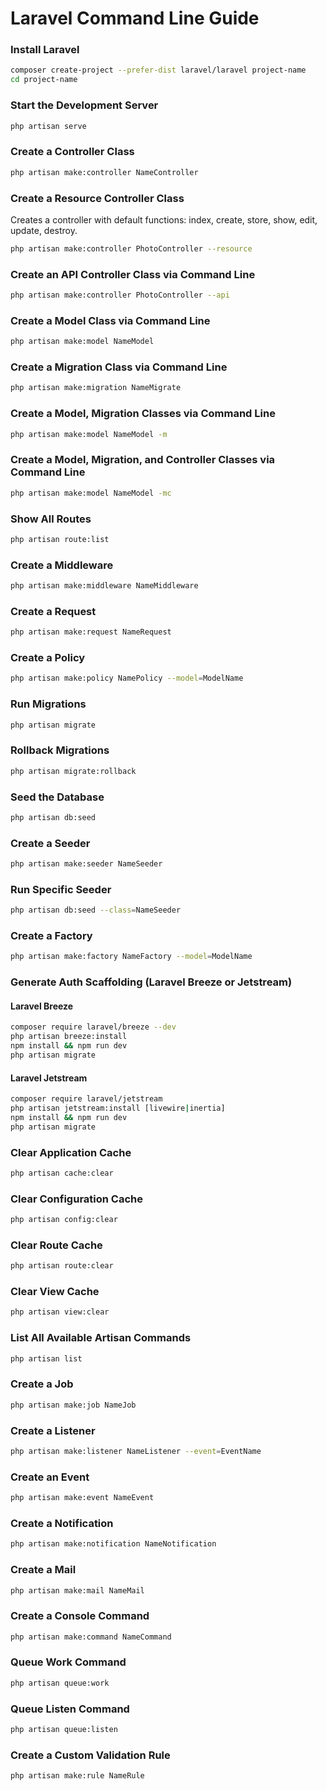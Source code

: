 # Laravel Command Line Guide

### Install Laravel
```bash
composer create-project --prefer-dist laravel/laravel project-name
cd project-name
```

### Start the Development Server
```bash
php artisan serve
```

### Create a Controller Class
```bash
php artisan make:controller NameController
```

### Create a Resource Controller Class
Creates a controller with default functions: index, create, store, show, edit, update, destroy.
```bash
php artisan make:controller PhotoController --resource
```

### Create an API Controller Class via Command Line
```bash
php artisan make:controller PhotoController --api
```

### Create a Model Class via Command Line
```bash
php artisan make:model NameModel
```

### Create a Migration Class via Command Line
```bash
php artisan make:migration NameMigrate
```

### Create a Model, Migration Classes via Command Line
```bash
php artisan make:model NameModel -m
```

### Create a Model, Migration, and Controller Classes via Command Line
```bash
php artisan make:model NameModel -mc
```

### Show All Routes
```bash
php artisan route:list
```

### Create a Middleware
```bash
php artisan make:middleware NameMiddleware
```

### Create a Request
```bash
php artisan make:request NameRequest
```

### Create a Policy
```bash
php artisan make:policy NamePolicy --model=ModelName
```

### Run Migrations
```bash
php artisan migrate
```

###  Rollback Migrations
```bash
php artisan migrate:rollback
```

### Seed the Database
```bash
php artisan db:seed
```

### Create a Seeder
```bash
php artisan make:seeder NameSeeder
```

### Run Specific Seeder
```bash
php artisan db:seed --class=NameSeeder
```

### Create a Factory
```bash
php artisan make:factory NameFactory --model=ModelName
```

### Generate Auth Scaffolding (Laravel Breeze or Jetstream)
#### Laravel Breeze
```bash
composer require laravel/breeze --dev
php artisan breeze:install
npm install && npm run dev
php artisan migrate
```

#### Laravel Jetstream
```bash
composer require laravel/jetstream
php artisan jetstream:install [livewire|inertia]
npm install && npm run dev
php artisan migrate
```

### Clear Application Cache
```bash
php artisan cache:clear
```

### Clear Configuration Cache
```bash
php artisan config:clear
```

### Clear Route Cache
```bash
php artisan route:clear
```

### Clear View Cache
```bash
php artisan view:clear
```

### List All Available Artisan Commands
```bash
php artisan list
```

### Create a Job
```bash
php artisan make:job NameJob
```

### Create a Listener
```bash
php artisan make:listener NameListener --event=EventName
```

### Create an Event
```bash
php artisan make:event NameEvent
```

### Create a Notification
```bash
php artisan make:notification NameNotification
```

### Create a Mail
```bash
php artisan make:mail NameMail
```

### Create a Console Command
```bash
php artisan make:command NameCommand
```

### Queue Work Command
```bash
php artisan queue:work
```

### Queue Listen Command
```bash
php artisan queue:listen
```

### Create a Custom Validation Rule
```bash
php artisan make:rule NameRule
```
